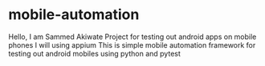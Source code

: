 # mobile-automation
Hello, I am Sammed Akiwate
Project for testing out android apps on mobile phones
I will using appium 
This is simple mobile automation framework for testing out android mobiles using python and pytest
